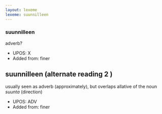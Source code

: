 ```yaml
---
layout: lexeme
lexeme: suunnilleen
---
```


###  suunnilleen

adverb?
* UPOS:  X
* Added from:  finer


## suunnilleen (alternate reading 2 )

usually seen as adverb (approximately), but overlaps allative of the noun *suunta* (direction)
* UPOS:  ADV
* Added from:  finer


